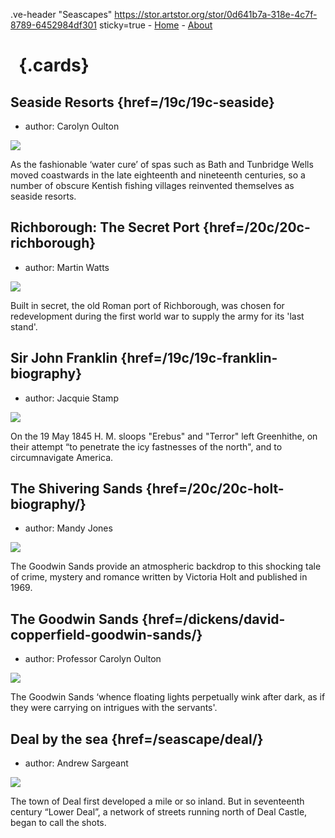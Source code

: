.ve-header "Seascapes" https://stor.artstor.org/stor/0d641b7a-318e-4c7f-8789-6452984df301 sticky=true
    - [Home](/)
    - [About](/about)

# &nbsp; {.cards}

## Seaside Resorts {href=/19c/19c-seaside}

- author: Carolyn Oulton

![](https://iiif.juncture-digital.org/thumbnail?url=https://raw.githubusercontent.com/kent-map/kent/main/19c/images/Margatefromtheparade.jpg)

As the fashionable ‘water cure’ of spas such as Bath and Tunbridge Wells moved coastwards in the late eighteenth and nineteenth centuries, so a number of obscure Kentish fishing villages reinvented themselves as seaside resorts. 

## Richborough: The Secret Port {href=/20c/20c-richborough}

- author: Martin Watts

![](https://iiif.juncture-digital.org/thumbnail?url=https://upload.wikimedia.org/wikipedia/commons/2/2a/Richborough%2C_1917._A_Cross-channel_Ferry_by_John_Lavery.jpg)

Built in secret, the old Roman port of Richborough, was chosen for redevelopment during the first world war to supply the army for its 'last stand'.

## Sir John Franklin {href=/19c/19c-franklin-biography}

- author: Jacquie Stamp

![](https://iiif.juncture-digital.org/thumbnail?url=https://upload.wikimedia.org/wikipedia/commons/9/9d/%27Erebus%27_and_%27Terror%27_in_the_Antarctic_RMG_BHC1215.tiff)

On the 19 May 1845 H. M. sloops "Erebus" and "Terror" left Greenhithe, on their attempt “to penetrate the icy fastnesses of the north", and to circumnavigate America.

## The Shivering Sands {href=/20c/20c-holt-biography/}

- author: Mandy Jones

![](https://iiif.juncture-digital.org/thumbnail?url=https://upload.wikimedia.org/wikipedia/commons/6/6d/A_thick_night_off_the_Goodwins_RMG_PX9959.jpg)

The Goodwin Sands provide an atmospheric backdrop to this shocking tale of crime, mystery and romance written by Victoria Holt and published in 1969.

## The Goodwin Sands {href=/dickens/david-copperfield-goodwin-sands/}

- author: Professor Carolyn Oulton

![](https://iiif.juncture-digital.org/thumbnail?url=https://upload.wikimedia.org/wikipedia/commons/4/48/Captn._Bullock%27s_Safety_Beacon_on_the_Goodwin_Sands_%28BM_1871%2C0812.5365%29.jpg)

The Goodwin Sands ‘whence floating lights perpetually wink after dark, as if they were carrying on intrigues with the servants'.

## Deal by the sea {href=/seascape/deal/}

- author: Andrew Sargeant

![](https://iiif.juncture-digital.org/thumbnail?url=https://stor.artstor.org/stor/551e553e-279c-4516-bd54-4d5b78366bce)

The town of Deal first developed a mile or so inland. But in seventeenth century “Lower Deal”, a network of streets running north of Deal Castle, began to call the shots.
